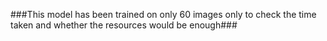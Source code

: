 ###This model has been trained on only 60  images only to check the time taken
and whether the resources would be enough### 
